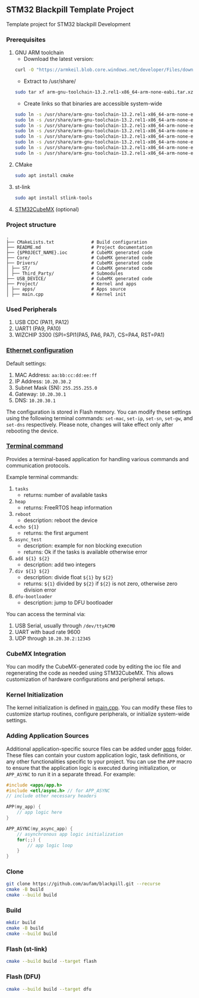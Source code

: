 ## STM32 Blackpill Template Project
Template project for STM32 blackpill Development

### Prerequisites
1. GNU ARM toolchain
    * Download the latest version:
    ```bash
    curl -O "https://armkeil.blob.core.windows.net/developer/Files/downloads/gnu/13.2.rel1/binrel/arm-gnu-toolchain-13.2.rel1-x86_64-arm-none-eabi.tar.xz"
    ```
    * Extract to /usr/share/
    ```bash
    sudo tar xf arm-gnu-toolchain-13.2.rel1-x86_64-arm-none-eabi.tar.xz -C /usr/share/
    ```
    * Create links so that binaries are accessible system-wide
    ```bash
    sudo ln -s /usr/share/arm-gnu-toolchain-13.2.rel1-x86_64-arm-none-eabi/bin/arm-none-eabi-gcc /usr/bin/arm-none-eabi-gcc 
    sudo ln -s /usr/share/arm-gnu-toolchain-13.2.rel1-x86_64-arm-none-eabi/bin/arm-none-eabi-g++ /usr/bin/arm-none-eabi-g++
    sudo ln -s /usr/share/arm-gnu-toolchain-13.2.rel1-x86_64-arm-none-eabi/bin/arm-none-eabi-gdb /usr/bin/arm-none-eabi-gdb
    sudo ln -s /usr/share/arm-gnu-toolchain-13.2.rel1-x86_64-arm-none-eabi/bin/arm-none-eabi-size /usr/bin/arm-none-eabi-size
    sudo ln -s /usr/share/arm-gnu-toolchain-13.2.rel1-x86_64-arm-none-eabi/bin/arm-none-eabi-ar /usr/bin/arm-none-eabi-ar
    sudo ln -s /usr/share/arm-gnu-toolchain-13.2.rel1-x86_64-arm-none-eabi/bin/arm-none-eabi-nm /usr/bin/arm-none-eabi-nm
    sudo ln -s /usr/share/arm-gnu-toolchain-13.2.rel1-x86_64-arm-none-eabi/bin/arm-none-eabi-objcopy /usr/bin/arm-none-eabi-objcopy
    sudo ln -s /usr/share/arm-gnu-toolchain-13.2.rel1-x86_64-arm-none-eabi/bin/arm-none-eabi-objdump /usr/bin/arm-none-eabi-objdump
    ```
2. CMake
    ```bash
    sudo apt install cmake
    ```
3. st-link
    ```bash
    sudo apt install stlink-tools
    ```
4. [STM32CubeMX](https://www.st.com/en/development-tools/stm32cubemx.html) (optional)

### Project structure
    .
    ├── CMakeLists.txt              # Build configuration
    ├── README.md                   # Project documentation
    ├── {$PROJECT_NAME}.ioc         # CubeMX generated code
    ├── Core/                       # CubeMX generated code
    ├── Drivers/                    # CubeMX generated code
    │ ├── ST/                       # CubeMX generated code
    │ ├── Third_Party/              # Submodules
    ├── USB_DEVICE/                 # CubeMX generated code
    ├── Project/                    # Kernel and apps
    │ ├── apps/                     # Apps source
    │ ├── main.cpp                  # Kernel init

### Used Peripherals
1. USB CDC (PA11, PA12)
2. UART1 (PA9, PA10)
3. WIZCHIP 3300 (SPI=SPI1(PA5, PA6, PA7), CS=PA4, RST=PA1)

### [Ethernet configuration](Project/apps/ip_config.cpp)
Default settings:
1. MAC Address: `aa:bb:cc:dd:ee:ff`
2. IP Address: `10.20.30.2`
3. Subnet Mask (SN): `255.255.255.0`
4. Gateway: `10.20.30.1`
5. DNS: `10.20.30.1`

The configuration is stored in Flash memory. 
You can modify these settings using the following terminal commands: 
`set-mac`, `set-ip`, `set-sn`, `set-gw`, and `set-dns` respectively. 
Please note, changes will take effect only after rebooting the device.

### [Terminal command](Project/apps/terminal.cpp)
Provides a terminal-based application for handling various commands 
and communication protocols.

Example terminal commands:
1. `tasks`
    * returns: number of available tasks
2. `heap`
    * returns: FreeRTOS heap information
2. `reboot`
    * description: reboot the device
3. `echo ${1}`
    * returns: the first argument
4. `async_test`
    * description: example for non blocking execution
    * returns: Ok if the tasks is available otherwise error
5. `add ${1} ${2}`
    * description: add two integers
6. `div ${1} ${2}`
    * description: divide float `${1}` by `${2}` 
    * returns: `${1}` divided by `${2}` if `${2}` is not zero, otherwise zero division error
7. `dfu-bootloader`
    * description: jump to DFU bootloader

You can access the terminal via:
1. USB Serial, usually through `/dev/ttyACM0`
2. UART with baud rate 9600
3. UDP through `10.20.30.2:12345`

### CubeMX Integration
You can modify the CubeMX-generated code by editing the ioc file and regenerating the code as needed using STM32CubeMX. 
This allows customization of hardware configurations and peripheral setups.

### Kernel Initialization
The kernel initialization is defined in [main.cpp](Project/main.cpp). 
You can modify these files to customize startup routines, configure peripherals, or initialize system-wide settings.

### Adding Application Sources
Additional application-specific source files can be added under [apps](Project/apps/) folder. 
These files can contain your custom application logic, task definitions, 
or any other functionalities specific to your project. 
You can use the `APP` macro to ensure that the application logic is executed during initialization, 
or `APP_ASYNC` to run it in a separate thread. For example:
```c++
#include <apps/app.h>
#include <etl/async.h> // for APP_ASYNC
// include other necessary headers

APP(my_app) {
    // app logic here
}

APP_ASYNC(my_async_app) {
    // asynchronous app logic initialization
    for(;;) {
        // app logic loop
    }
}
```

### Clone
```bash
git clone https://github.com/aufam/blackpill.git --recurse
cmake -B build
cmake --build build
```

### Build
```bash
mkdir build
cmake -B build
cmake --build build
```

### Flash (st-link)
```bash
cmake --build build --target flash
```

### Flash (DFU)
```bash
cmake --build build --target dfu
```
